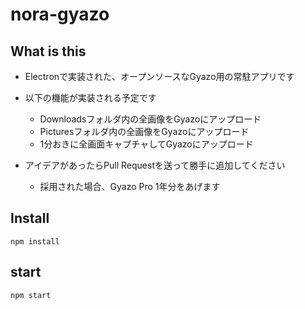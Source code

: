 # nora-gyazo

## What is this

- Electronで実装された、オープンソースなGyazo用の常駐アプリです
- 以下の機能が実装される予定です
  - Downloadsフォルダ内の全画像をGyazoにアップロード
  - Picturesフォルダ内の全画像をGyazoにアップロード
  - 1分おきに全画面キャプチャしてGyazoにアップロード

- アイデアがあったらPull Requestを送って勝手に追加してください
  - 採用された場合、Gyazo Pro 1年分をあげます

## Install

```
npm install
```


## start

```
npm start
```
